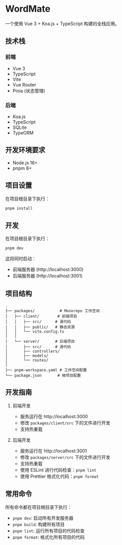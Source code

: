 # WordMate

一个使用 Vue 3 + Koa.js + TypeScript 构建的全栈应用。

## 技术栈

### 前端
- Vue 3
- TypeScript
- Vite
- Vue Router
- Pinia (状态管理)

### 后端
- Koa.js
- TypeScript
- SQLite
- TypeORM

## 开发环境要求

- Node.js 16+
- pnpm 8+

## 项目设置

在项目根目录下执行：

```bash
pnpm install
```

## 开发

在项目根目录下执行：

```bash
pnpm dev
```

这将同时启动：
- 前端服务器 (http://localhost:3000)
- 后端服务器 (http://localhost:3001)

## 项目结构

```
.
├── packages/           # Monorepo 工作空间
│   ├── client/        # 前端项目
│   │   ├── src/      # 源代码
│   │   ├── public/   # 静态资源
│   │   └── vite.config.ts
│   │
│   └── server/       # 后端项目
│       ├── src/      # 源代码
│       ├── controllers/
│       ├── models/
│       └── routes/
│
├── pnpm-workspace.yaml # 工作空间配置
└── package.json       # 根项目配置
```

## 开发指南

1. 前端开发
   - 服务运行在 http://localhost:3000
   - 修改 `packages/client/src` 下的文件进行开发
   - 支持热重载

2. 后端开发
   - 服务运行在 http://localhost:3001
   - 修改 `packages/server/src` 下的文件进行开发
   - 支持热重载
   - 使用 ESLint 进行代码检查：`pnpm lint`
   - 使用 Prettier 格式化代码：`pnpm format`

## 常用命令

所有命令都在项目根目录下执行：

- `pnpm dev`: 启动所有开发服务器
- `pnpm build`: 构建所有项目
- `pnpm lint`: 运行所有项目的代码检查
- `pnpm format`: 格式化所有项目的代码
